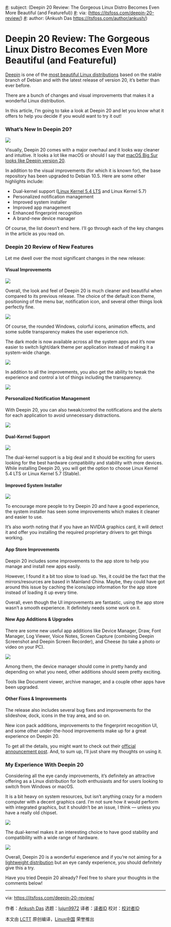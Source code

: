 [#]: collector: (lujun9972)
[#]: translator: ( )
[#]: reviewer: ( )
[#]: publisher: ( )
[#]: url: ( )
[#]: subject: (Deepin 20 Review: The Gorgeous Linux Distro Becomes Even More Beautiful (and Featureful))
[#]: via: (https://itsfoss.com/deepin-20-review/)
[#]: author: (Ankush Das https://itsfoss.com/author/ankush/)

Deepin 20 Review: The Gorgeous Linux Distro Becomes Even More Beautiful (and Featureful)
======

[Deepin][1] is one of the [most beautiful Linux distributions][2] based on the stable branch of Debian and with the latest release of version 20, it’s better than ever before.

There are a bunch of changes and visual improvements that makes it a wonderful Linux distribution.

In this article, I’m going to take a look at Deepin 20 and let you know what it offers to help you decide if you would want to try it out!

### What’s New In Deepin 20?

![][3]

Visually, Deepin 20 comes with a major overhaul and it looks way cleaner and intuitive. It looks a lot like macOS or should I say that [macOS Big Sur looks like Deepin version 20][4].

In addition to the visual improvements (for which it is known for), the base repository has been upgraded to Debian 10.5. Here are some other highlights include:

  * Dual-kernel support ([Linux Kernel 5.4 LTS][5] and Linux Kernel 5.7)
  * Personalized notification management
  * Improved system installer
  * Improved app management
  * Enhanced fingerprint recognition
  * A brand-new device manager



Of course, the list doesn’t end here. I’ll go through each of the key changes in the article as you read on.

### Deepin 20 Review of New Features

Let me dwell over the most significant changes in the new release:

#### Visual Improvements

![][6]

Overall, the look and feel of Deepin 20 is much cleaner and beautiful when compared to its previous release. The choice of the default icon theme, positioning of the menu bar, notification icon, and several other things look perfectly fine.

![][7]

Of course, the rounded Windows, colorful icons, animation effects, and some subtle transparency makes the user experience rich.

The dark mode is now available across all the system apps and it’s now easier to switch light/dark theme per application instead of making it a system-wide change.

![][8]

In addition to all the improvements, you also get the ability to tweak the experience and control a lot of things including the transparency.

![][9]

#### Personalized Notification Management

With Deepin 20, you can also tweak/control the notifications and the alerts for each application to avoid unnecessary distractions.

![][10]

#### Dual-Kernel Support

![][11]

The dual-kernel support is a big deal and it should be exciting for users looking for the best hardware compatibility and stability with more devices. While installing Deepin 20, you will get the option to choose Linux Kernel 5.4 LTS or Linux Kernel 5.7 (Stable).

#### Improved System Installer

![][12]

To encourage more people to try Deepin 20 and have a good experience, the system installer has seen some improvements which makes it cleaner and easier to use.

It’s also worth noting that if you have an NVIDIA graphics card, it will detect it and offer you installing the required proprietary drivers to get things working.

#### App Store Improvements

Deepin 20 includes some improvements to the app store to help you manage and install new apps easily.

However, I found it a bit too slow to load up. Yes, it could be the fact that the mirrors/resources are based in Mainland China. Maybe, they could have got around this issue by caching the icons/app information for the app store instead of loading it up every time.

Overall, even though the UI improvements are fantastic, using the app store wasn’t a smooth experience. It definitely needs some work on it.

#### New App Additions &amp; Upgrades

There are some new useful app additions like Device Manager, Draw, Font Manager, Log Viewer, Voice Notes, Screen Capture (combining Deepin Screenshot and Deepin Screen Recorder), and Cheese (to take a photo or video on your PC).

![][13]

Among them, the device manager should come in pretty handy and depending on what you need, other additions should seem pretty exciting.

Tools like Document viewer, archive manager, and a couple other apps have been upgraded.

#### Other Fixes &amp; Improvements

The release also includes several bug fixes and improvements for the slideshow, dock, icons in the tray area, and so on.

New icon pack additions, improvements to the fingerprint recognition UI, and some other under-the-hood improvements make up for a great experience on Deepin 20.

To get all the details, you might want to check out their [official announcement post][14]. And, to sum up, I’ll just share my thoughts on using it.

### My Experience With Deepin 20

Considering all the eye candy improvements, it’s definitely an attractive offering as a Linux distribution for both enthusiasts and for users looking to switch from Windows or macOS.

It is a bit heavy on system resources, but isn’t anything crazy for a modern computer with a decent graphics card. I’m not sure how it would perform with integrated graphics, but it shouldn’t be an issue, I think — unless you have a really old chipset.

![][15]

The dual-kernel makes it an interesting choice to have good stability and compatibility with a wide range of hardware.

![][16]

Overall, Deepin 20 is a wonderful experience and if you’re not aiming for a [lightweight distribution][17] but an eye candy experience, you should definitely give this a try.

Have you tried Deepin 20 already? Feel free to share your thoughts in the comments below!

--------------------------------------------------------------------------------

via: https://itsfoss.com/deepin-20-review/

作者：[Ankush Das][a]
选题：[lujun9972][b]
译者：[译者ID](https://github.com/译者ID)
校对：[校对者ID](https://github.com/校对者ID)

本文由 [LCTT](https://github.com/LCTT/TranslateProject) 原创编译，[Linux中国](https://linux.cn/) 荣誉推出

[a]: https://itsfoss.com/author/ankush/
[b]: https://github.com/lujun9972
[1]: https://www.deepin.org
[2]: https://itsfoss.com/beautiful-linux-distributions/
[3]: https://i1.wp.com/itsfoss.com/wp-content/uploads/2020/09/Deepin-Linux-Version-20.jpg?resize=800%2C450&ssl=1
[4]: https://itsfoss.com/macos-big-sur-deepin/
[5]: https://itsfoss.com/linux-kernel-5-4/
[6]: https://i2.wp.com/itsfoss.com/wp-content/uploads/2020/09/deepin-20.jpg?resize=800%2C388&ssl=1
[7]: https://i1.wp.com/itsfoss.com/wp-content/uploads/2020/09/deepin-20-app-drawer.jpg?resize=800%2C390&ssl=1
[8]: https://i2.wp.com/itsfoss.com/wp-content/uploads/2020/09/deepin-20-file-manager.jpg?resize=800%2C517&ssl=1
[9]: https://i1.wp.com/itsfoss.com/wp-content/uploads/2020/09/deepin-20-personalization.jpg?resize=800%2C539&ssl=1
[10]: https://i2.wp.com/itsfoss.com/wp-content/uploads/2020/09/deepin-20-notification-management.jpg?resize=800%2C540&ssl=1
[11]: https://i1.wp.com/itsfoss.com/wp-content/uploads/2020/09/deepin-20-kernel-option.jpg?resize=800%2C499&ssl=1
[12]: https://i2.wp.com/itsfoss.com/wp-content/uploads/2020/09/deepin-20-installer.png?resize=800%2C596&ssl=1
[13]: https://i2.wp.com/itsfoss.com/wp-content/uploads/2020/09/deepin-20-device-manager.png?resize=800%2C592&ssl=1
[14]: https://www.deepin.org/en/2020/09/11/deepin-20-innovation-is-ongoing/
[15]: https://i2.wp.com/itsfoss.com/wp-content/uploads/2020/09/deepin-20-system-monitor.png?resize=800%2C597&ssl=1
[16]: https://i1.wp.com/itsfoss.com/wp-content/uploads/2020/09/deepin-20-neofetch.png?resize=800%2C484&ssl=1
[17]: https://itsfoss.com/lightweight-linux-beginners/
